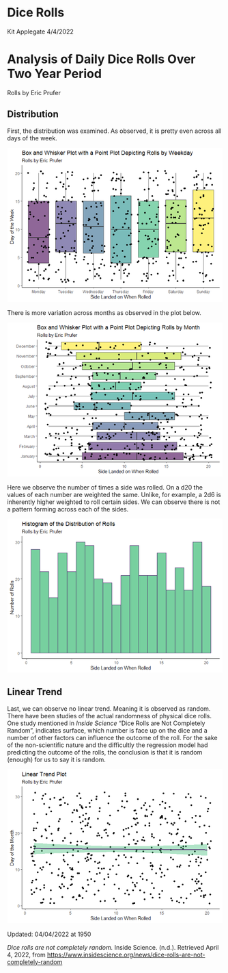 Dice Rolls
================
Kit Applegate
4/4/2022

# Analysis of Daily Dice Rolls Over Two Year Period

Rolls by Eric Prufer

## Distribution

First, the distribution was examined. As observed, it is pretty even
across all days of the week.

![](README_files/figure-gfm/Data%20Exploration-1.png)<!-- -->

There is more variation across months as observed in the plot below.

![](README_files/figure-gfm/unnamed-chunk-1-1.png)<!-- -->

Here we observe the number of times a side was rolled. On a d20 the
values of each number are weighted the same. Unlike, for example, a 2d6
is inherently higher weighted to roll certain sides. We can observe
there is not a pattern forming across each of the sides.

![](README_files/figure-gfm/unnamed-chunk-2-1.png)<!-- -->

## Linear Trend

Last, we can observe no linear trend. Meaning it is observed as random.
There have been studies of the actual randomness of physical dice rolls.
One study mentioned in *Inside Science* “Dice Rolls are Not Completely
Random”, indicates surface, which number is face up on the dice and a
number of other factors can influence the outcome of the roll. For the
sake of the non-scientific nature and the difficultly the regression
model had predicting the outcome of the rolls, the conclusion is that it
is random (enough) for us to say it is random.

![](README_files/figure-gfm/unnamed-chunk-3-1.png)<!-- -->

Updated: 04/04/2022 at 1950

*Dice rolls are not completely random.* Inside Science. (n.d.).
Retrieved April 4, 2022, from
<https://www.insidescience.org/news/dice-rolls-are-not-completely-random>
